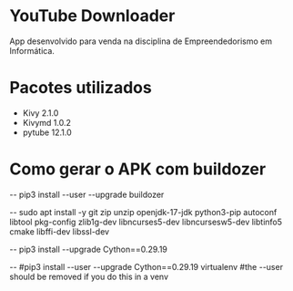 # YouTube Downloader
App desenvolvido para venda na disciplina de Empreendedorismo em Informática.

# Pacotes utilizados
- Kivy 2.1.0
- Kivymd 1.0.2
- pytube 12.1.0

# Como gerar o APK com buildozer
-- pip3 install --user --upgrade buildozer

-- sudo apt install -y git zip unzip openjdk-17-jdk python3-pip autoconf libtool pkg-config zlib1g-dev libncurses5-dev libncursesw5-dev libtinfo5 cmake libffi-dev libssl-dev

-- pip3 install --upgrade Cython==0.29.19

-- #pip3 install --user --upgrade Cython==0.29.19 virtualenv  #the --user should be removed if you do this in a venv
